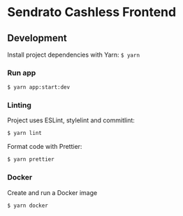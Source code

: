 # Sendrato Cashless Frontend

## Development

Install project dependencies with Yarn: `$ yarn`

### Run app

```sh
$ yarn app:start:dev
```

### Linting

Project uses ESLint, stylelint and commitlint:

```sh
$ yarn lint
```

Format code with Prettier:

```sh
$ yarn prettier
```

### Docker

Create and run a Docker image

```sh
$ yarn docker
```

